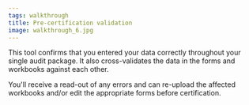 ```yaml
---
tags: walkthrough
title: Pre-certification validation
image: walkthrough_6.jpg
---
```


This tool confirms that you entered your data correctly throughout your single audit package. It also cross-validates the data in the forms and workbooks against each other.

You'll receive a read-out of any errors and can re-upload the affected workbooks and/or edit the appropriate forms before certification.




